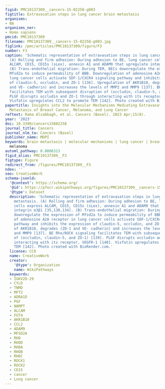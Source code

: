 ```yaml
---
figid: PMC10137309__cancers-15-02258-g003
figtitle: Extravasation steps in lung cancer brain metastasis
organisms:
- NA
organisms_ner:
- Homo sapiens
pmcid: PMC10137309
filename: PMC10137309__cancers-15-02258-g003.jpg
figlink: /pmc/articles/PMC10137309/figure/F3
number: F3
caption: 'Schematic representation of extravasation steps in lung cancer brain metastasis.
  (A) Rolling and firm adhesion: During adhesion to BE, lung cancer cells express
  ALCAM, CD15, CD15s (sLex), annexin A1 and ADAM9 that upregulate integrin α3β1 [35,130,134].
  (B) Trans-endothelial migration: During TEM, BECs downregulate the expression of
  Mfsd2a to induce permeability of BBB. Downregulation of adenosine A2A receptor in
  lung cancer cells activate SDF-1/CXCR4 signaling pathway and inhibits the expression
  of claudin-5, occludin, and ZO-1 [136]. Upregulation of AKR1B10, degrades (ZO-1
  and VE- cadherin) and increases the levels of MMP2 and MMP9 [137]. BE Rho/ROCK signaling
  facilitates TEM with subsequent disruption of (occludin, claudin-5, and ZO-1) [139].
  PLGF disrupts occludin and ZO-1 through interacting with its receptor, VEGFR-1 [140].
  Visfatin upregulates CCL2 to promote TEM [142]. Photo created with BioRender.com.'
papertitle: Insights into the Molecular Mechanisms Mediating Extravasation in Brain
  Metastasis of Breast Cancer, Melanoma, and Lung Cancer
reftext: Rama Alsabbagh, et al. Cancers (Basel). 2023 Apr;15(8).
year: '2023'
doi: 10.3390/cancers15082258
journal_title: Cancers
journal_nlm_ta: Cancers (Basel)
publisher_name: MDPI
keywords: brain metastasis | molecular mechanisms | lung cancer | breast cancer |
  melanoma
automl_pathway: 0.8806313
figid_alias: PMC10137309__F3
figtype: Figure
redirect_from: /figures/PMC10137309__F3
ndex: ''
seo: CreativeWork
schema-jsonld:
  '@context': https://schema.org/
  '@id': https://pfocr.wikipathways.org/figures/PMC10137309__cancers-15-02258-g003.html
  '@type': Dataset
  description: 'Schematic representation of extravasation steps in lung cancer brain
    metastasis. (A) Rolling and firm adhesion: During adhesion to BE, lung cancer
    cells express ALCAM, CD15, CD15s (sLex), annexin A1 and ADAM9 that upregulate
    integrin α3β1 [35,130,134]. (B) Trans-endothelial migration: During TEM, BECs
    downregulate the expression of Mfsd2a to induce permeability of BBB. Downregulation
    of adenosine A2A receptor in lung cancer cells activate SDF-1/CXCR4 signaling
    pathway and inhibits the expression of claudin-5, occludin, and ZO-1 [136]. Upregulation
    of AKR1B10, degrades (ZO-1 and VE- cadherin) and increases the levels of MMP2
    and MMP9 [137]. BE Rho/ROCK signaling facilitates TEM with subsequent disruption
    of (occludin, claudin-5, and ZO-1) [139]. PLGF disrupts occludin and ZO-1 through
    interacting with its receptor, VEGFR-1 [140]. Visfatin upregulates CCL2 to promote
    TEM [142]. Photo created with BioRender.com.'
  license: CC0
  name: CreativeWork
  creator:
    '@type': Organization
    name: WikiPathways
  keywords:
  - IGKV2D-29
  - CYLD
  - TNMD
  - MFT2
  - ADRA1D
  - PGF
  - NAMPT
  - ALCAM
  - FUT4
  - AKR1B10
  - CCL2
  - ADAM9
  - MFSD2A
  - RHO
  - RHOD
  - RHOA
  - RHOB
  - RHOC
  - ROCK1
  - ROCK2
  - CD15
  - cancer
  - Lung cancer
---
```

